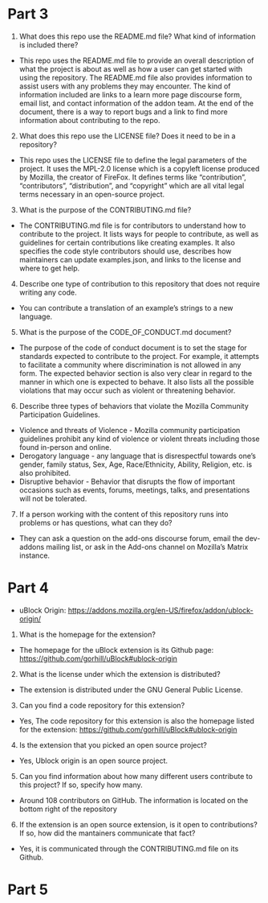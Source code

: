# Part 3

1. What does this repo use the README.md file? What kind of information is included there?

- This repo uses the README.md file to provide an overall description of what the project is about as well as how a user can get started with using the repository. The README.md file also provides information to assist users with any problems they may encounter. The kind of information included are links to a learn more page discourse form, email list, and contact information of the addon team. At the end of the document, there is a way to report bugs and a link to find more information about contributing to the repo.

2. What does this repo use the LICENSE file? Does it need to be in a repository?

- This repo uses the LICENSE file to define the legal parameters of the project. It uses the MPL-2.0 license which is a copyleft license produced by Mozilla, the creator of FireFox. It defines terms like “contribution”, “contributors”, “distribution”, and “copyright” which are all vital legal terms necessary in an open-source project. 

3. What is the purpose of the CONTRIBUTING.md file?

- The CONTRIBUTING.md file is for contributors to understand how to contribute to the project. It lists ways for people to contribute, as well as guidelines for certain contributions like creating examples. It also specifies the code style contributors should use, describes how maintainers can update examples.json, and links to the license and where to get help.

4. Describe one type of contribution to this repository that does not require writing any code.

- You can contribute a translation of an example’s strings to a new language.

5. What is the purpose of the CODE_OF_CONDUCT.md document?

- The purpose of the code of conduct document is to set the stage for standards expected to contribute to the project. For example, it attempts to facilitate a community where discrimination is not allowed in any form. The expected behavior section is also very clear in regard to the manner in which one is expected to behave. It also lists all the possible violations that may occur such as violent or threatening behavior.

6. Describe three types of behaviors that violate the Mozilla Community Participation Guidelines.

- Violence and threats of Violence - Mozilla community participation guidelines prohibit any kind of violence or violent threats including those found in-person and online. 
- Derogatory language - any language that is disrespectful towards one’s gender, family status, Sex, Age, Race/Ethnicity, Ability, Religion, etc. is also prohibited.
- Disruptive behavior - Behavior that disrupts the flow of important occasions such as events, forums, meetings, talks, and presentations will not be tolerated. 

7. If a person working with the content of this repository runs into problems or has questions, what can they do?

- They can ask a question on the add-ons discourse forum, email the dev-addons mailing list, or ask in the Add-ons channel on Mozilla’s Matrix instance.

# Part 4

- uBlock Origin: https://addons.mozilla.org/en-US/firefox/addon/ublock-origin/

1. What is the homepage for the extension?

- The homepage for the uBlock extension is its Github page: https://github.com/gorhill/uBlock#ublock-origin

2. What is the license under which the extension is distributed?

- The extension is distributed under the GNU General Public License. 

3. Can you find a code repository for this extension?

- Yes, The code repository for this extension is also the homepage listed for the extension: https://github.com/gorhill/uBlock#ublock-origin

4. Is the extension that you picked an open source project?

- Yes, Ublock origin is an open source project. 

5. Can you find information about how many different users contribute to this project? If so, specify how many.

- Around 108 contributors on GitHub. The information is located on the bottom right of the repository 

6. If the extension is an open source extension, is it open to contributions? If so, how did the mantainers communicate that fact?

- Yes, it is communicated through the CONTRIBUTING.md file on its Github.

# Part 5


